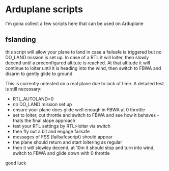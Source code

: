 # Arduplane scripts


I'm gona collect a few scripts here that can be used on Arduplane

## fslanding
this script will allow your plane to land in case a failsafe is triggered but no DO_LAND mission is set up.
In case of a RTL it will loiter, then slowly decend until a preconfigured altitute is reached.
At that altitude it will continue to loiter until it is heading into the wind, then switch to FBWA and disarm to gently glide to ground

This is currently untested on a real plane due to lack of time.
A detailed test is still necessary:
- RTL_AUTOLAND=0
- _no_ DO_LAND mission set up
- ensure your plane does glide well enough in FBWA at 0 throttle
- set to loiter, cut throttle and switch to FBWA and see how it behaves - thats the final slope approach
- test your RTL settings by RTL>loiter via switch
- then fly out a bit and engage failsafe
- messages of FSS (failsafescript) should appear
- the plane should return and start loitering as regular
- then it will slowley decend, at 10m it should stop and turn into wind, switch to FBWA and glide down with 0 throttle

good luck
